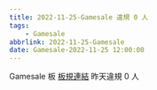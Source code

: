 ```yaml
---
title: 2022-11-25-Gamesale 違規 0 人
tags:
    - Gamesale
abbrlink: 2022-11-25-Gamesale
date: Gamesale-2022-11-25 12:00:00
---
```

Gamesale 板 [板規連結](https://www.ptt.cc/bbs/Gossiping/M.1637425085.A.07D.html)
昨天違規 0 人
